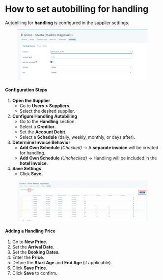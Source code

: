 # How to set autobilling for handling

Autobilling for **handling** is configured in the supplier settings.

<figure><img src="../.gitbook/assets/image (22) (1) (1) (1) (1) (1) (1) (1) (1) (1) (1) (1).png" alt=""><figcaption></figcaption></figure>

#### **Configuration Steps**

1. **Open the Supplier**
   * Go to **Users > Suppliers**.
   * Select the desired supplier.
2. **Configure Handling Autobilling**
   * Go to the **Handling** section.
   * Select a **Creditor**.
   * Set the **Account Debit**.
   * Select a **Schedule** (daily, weekly, monthly, or days after).
3. **Determine Invoice Behavior**
   * **Add Own Schedule** _(Checked)_ → A **separate invoice** will be created for handling.
   * **Add Own Schedule** _(Unchecked)_ → Handling will be included in the **hotel invoice**.
4. **Save Settings**
   * Click **Save**.

<figure><img src="../.gitbook/assets/image (23) (1) (1) (1) (1) (1) (1) (1) (1).png" alt=""><figcaption></figcaption></figure>

#### **Adding a Handling Price**

1. Go to **New Price**.
2. Set the **Arrival Date**.
3. Set the **Booking Dates**.
4. Enter the **Price**.
5. Define the **Start Age** and **End Age** (if applicable).
6. Click **Save Price**.
7. Click **Save** to confirm.
